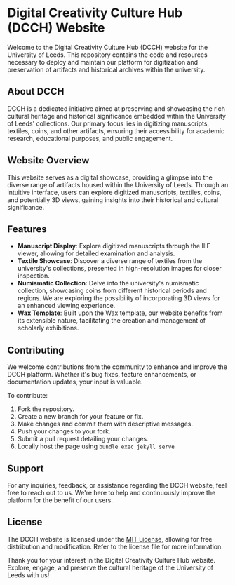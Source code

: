 # Digital Creativity Culture Hub (DCCH) Website

Welcome to the Digital Creativity Culture Hub (DCCH) website for the University of Leeds. This repository contains the code and resources necessary to deploy and maintain our platform for digitization and preservation of artifacts and historical archives within the university.

## About DCCH

DCCH is a dedicated initiative aimed at preserving and showcasing the rich cultural heritage and historical significance embedded within the University of Leeds' collections. Our primary focus lies in digitizing manuscripts, textiles, coins, and other artifacts, ensuring their accessibility for academic research, educational purposes, and public engagement.

## Website Overview

This website serves as a digital showcase, providing a glimpse into the diverse range of artifacts housed within the University of Leeds. Through an intuitive interface, users can explore digitized manuscripts, textiles, coins, and potentially 3D views, gaining insights into their historical and cultural significance.

## Features

- **Manuscript Display**: Explore digitized manuscripts through the IIIF viewer, allowing for detailed examination and analysis.
- **Textile Showcase**: Discover a diverse range of textiles from the university's collections, presented in high-resolution images for closer inspection.
- **Numismatic Collection**: Delve into the university's numismatic collection, showcasing coins from different historical periods and regions. We are exploring the possibility of incorporating 3D views for an enhanced viewing experience.
- **Wax Template**: Built upon the Wax template, our website benefits from its extensible nature, facilitating the creation and management of scholarly exhibitions.

## Contributing

We welcome contributions from the community to enhance and improve the DCCH platform. Whether it's bug fixes, feature enhancements, or documentation updates, your input is valuable.

To contribute:

1. Fork the repository.
2. Create a new branch for your feature or fix.
3. Make changes and commit them with descriptive messages.
4. Push your changes to your fork.
5. Submit a pull request detailing your changes.
6. Locally host the page using `bundle exec jekyll serve`



## Support

For any inquiries, feedback, or assistance regarding the DCCH website, feel free to reach out to us. We're here to help and continuously improve the platform for the benefit of our users.

## License

The DCCH website is licensed under the [MIT License](LICENSE), allowing for free distribution and modification. Refer to the license file for more information.

Thank you for your interest in the Digital Creativity Culture Hub website. Explore, engage, and preserve the cultural heritage of the University of Leeds with us!

